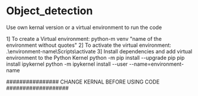 # Object_detection

Use own kernal version or a virtual environment to run the code

1] To create a Virtual environment:
   python-m venv "name of the environment without quotes"
2] To activate the virtual environment:
   .\environment-name\Scripts\activate
3] Install dependencies and add virtual environment to the Python Kernel
  python -m pip install --upgrade pip
  pip install ipykernel
  python -m ipykernel install --user --name=environment-name



################ CHANGE KERNAL BEFORE USING CODE ###################
